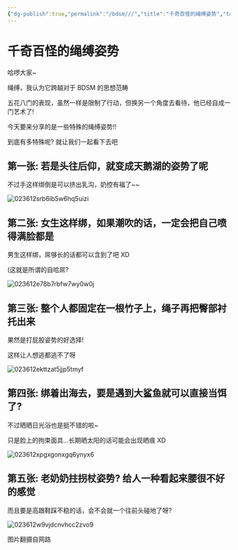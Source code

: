 ```yaml
---
{"dg-publish":true,"permalink":"/bdsm///","title":"千奇百怪的绳缚姿势","tags":["绳缚","BDSM","姿势"]}
---
```



# 千奇百怪的绳缚姿势

哈啰大家~

绳缚，我认为它跨越对于 BDSM 的思想范畴

五花八门的表现，虽然一样是限制了行动，但换另一个角度去看待，他已经自成一门艺术了!

今天要来分享的是一些特殊的绳缚姿势!!

到底有多特殊呢? 就让我们一起看下去吧

## 第一张: 若是头往后仰，就变成天鹅湖的姿势了呢

不过手这样绑倒是可以挤出乳沟，奶控有福了~~

![023612srb6ib5w6hq5uizi](https://wikijs-pics.zfeny.me/wikijs/img/2025/02/67cb02a43a746d1199ce7dcb66b895c5.jpg)

## 第二张: 女生这样绑，如果潮吹的话，一定会把自己喷得满脸都是

男生这样绑，屌够长的话都可以含到了吧 XD

(这就是所谓的自哈屌?

![023612e78b7rbfw7wy0w0j](https://wikijs-pics.zfeny.me/wikijs/img/2025/02/ac23659cc496d4ed91b3a677c8f579dd.jpg)

## 第三张: 整个人都固定在一根竹子上，绳子再把臀部衬托出来

果然是打屁股姿势的好选择!

这样让人想逃都逃不了呀

![023612ekttzat5jjp5tmyf](https://wikijs-pics.zfeny.me/wikijs/img/2025/02/033d3be4553e1d830e19b28f28220c7f.jpg)

## 第四张: 绑着出海去，要是遇到大鲨鱼就可以直接当饵了?

不过晒晒日光浴也是挺不错的啦~

只是脸上的拘束面具…长期晒太阳的话可能会出现晒痕 XD

![023612xpgxgonxgq6ynyx6](https://wikijs-pics.zfeny.me/wikijs/img/2025/02/4a2c1af9178aa17e9266833b1d803b6a.jpg)

## 第五张: 老奶奶拄拐杖姿势? 给人一种看起来腰很不好的感觉

而且要是高跟鞋踩不稳的话，会不会就一个往前头碰地了呀?

![023612w9vjdcnvhcc2zvo9](https://wikijs-pics.zfeny.me/wikijs/img/2025/02/9cf26966a7b4895f218f88825aeb7d72.jpg)

图片翻摄自网路